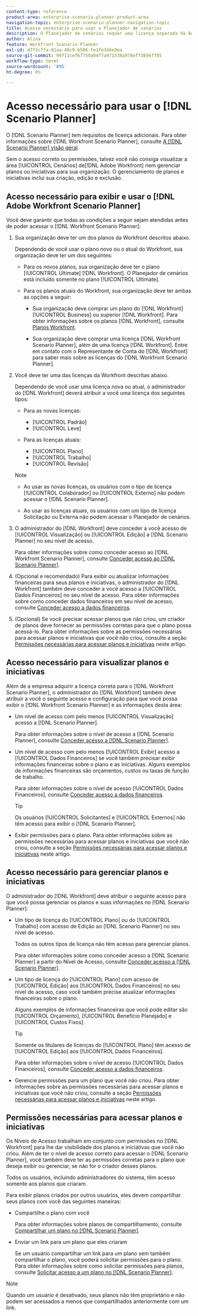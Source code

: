 ```yaml
---
content-type: reference
product-area: enterprise-scenario-planner-product-area
navigation-topic: enterprise-scenario-planner-navigation-topic
title: Acesso necessário para usar o Planejador de cenários
description: O Planejador de cenários requer uma licença separada da Adobe Workfront e acesso adicional.
author: Alina
feature: Workfront Scenario Planner
exl-id: d7f3c7fa-81aa-40c9-b506-fe1fe346e9ea
source-git-commit: 99711cef67750a04f7a971538a978eff3656ff85
workflow-type: tm+mt
source-wordcount: '895'
ht-degree: 0%

---
```


# Acesso necessário para usar o [!DNL Scenario Planner]

<!--Audited: 04/2024-->

O [!DNL Scenario Planner] tem requisitos de licença adicionais. Para obter informações sobre [!DNL Workfront Scenario Planner], consulte [A [!DNL Scenario Planner] visão geral](../scenario-planner/scenario-planner-overview.md).

<!--
might need to add information about the permissions to plans/ initiatives if those will be coming later?
-->

Sem o acesso correto ou permissões, talvez você não consiga visualizar a área [!UICONTROL Cenários] de[!DNL  Adobe Workfront] nem gerenciar planos ou iniciativas para sua organização. O gerenciamento de planos e iniciativas inclui sua criação, edição e exclusão.

## Acesso necessário para exibir e usar o [!DNL Adobe Workfront Scenario Planner]

Você deve garantir que todas as condições a seguir sejam atendidas antes de poder acessar o [!DNL Workfront Scenario Planner]:

1. Sua organização deve ter um dos planos da Workfront descritos abaixo.

   Dependendo de você usar o plano novo ou o atual do Workfront, sua organização deve ter um dos seguintes:

   * Para os novos planos, sua organização deve ter o plano [!UICONTROL Ultimate] [!DNL Workfront]. O Planejador de cenários está incluído somente no plano [!UICONTROL Ultimate].

   * Para os planos atuais do Workfront, sua organização deve ter ambas as opções a seguir:

      * Sua organização deve comprar um plano do [!DNL Workfront] [!UICONTROL Business] ou superior [!DNL Workfront]. Para obter informações sobre os planos [!DNL Workfront], consulte [Planos Workfront](https://workfront.com/plans).

      * Sua organização deve comprar uma licença [!DNL Workfront Scenario Planner], além de uma licença [!DNL Workfront]. Entre em contato com o Representante de Conta do [!DNL Workfront] para saber mais sobre as licenças do [!DNL Workfront Scenario Planner].

1. Você deve ter uma das licenças da Workfront descritas abaixo.

   Dependendo de você usar uma licença nova ou atual, o administrador do [!DNL Workfront] deverá atribuir a você uma licença dos seguintes tipos:

   * Para as novas licenças:
      * [!UICONTROL Padrão]
      * [!UICONTROL Leve]

   * Para as licenças atuais:

      * [!UICONTROL Plano]
      * [!UICONTROL Trabalho]
      * [!UICONTROL Revisão]

   >[!NOTE]
   > 
   >* Ao usar as novas licenças, os usuários com o tipo de licença [!UICONTROL Colaborador] ou [!UICONTROL Externo] não podem acessar o [!DNL Scenario Planner].
   >
   >* Ao usar as licenças atuais, os usuários com um tipo de licença Solicitação ou Externa não podem acessar o Planejador de cenários.

1. O administrador do [!DNL Workfront] deve conceder a você acesso de [!UICONTROL Visualização] ou [!UICONTROL Edição] a [!DNL Scenario Planner] no seu nível de acesso.

   Para obter informações sobre como conceder acesso ao [!DNL Workfront Scenario Planner], consulte [Conceder acesso ao [!DNL Scenario Planner]](../administration-and-setup/add-users/configure-and-grant-access/grant-access-sp.md).

1. (Opcional e recomendado) Para exibir ou atualizar informações financeiras para seus planos e iniciativas, o administrador do [!DNL Workfront] também deve conceder a você acesso a [!UICONTROL Dados Financeiros] no seu nível de acesso. Para obter informações sobre como conceder dados financeiros em seu nível de acesso, consulte [Conceder acesso a dados financeiros](../administration-and-setup/add-users/configure-and-grant-access/grant-access-financial.md).

1. (Opcional) Se você precisar acessar planos que não criou, um criador de planos deve fornecer as permissões corretas para que o plano possa acessá-lo. Para obter informações sobre as permissões necessárias para acessar planos e iniciativas que você não criou, consulte a seção [Permissões necessárias para acessar planos e iniciativas](#permissions-needed-to-access-plans-and-initiatives) neste artigo.

<!--this used to be true but not anymore:
  <li data-mc-conditions="QuicksilverOrClassic.Draft mode"> <p>(NOTE: this is no longer needed) </p> <p>Your Workfront administrator must assign you a layout template that includes the Scenarios area in the Main Menu. </p> <p>For information about customizing the Main Menu in a layout template, see <a href="../administration-and-setup/customize-workfront/use-layout-templates/customize-main-menu.md" class="MCXref xref" xrefformat="{para}">Customize the Main Menu using a layout template</a>. </p> <p>For information about assigning users to a Layout Template, see <a href="../administration-and-setup/customize-workfront/use-layout-templates/assign-users-to-layout-template.md" class="MCXref xref" xrefformat="{para}">Assign users to a layout template</a>.</p> </li>
  -->

## Acesso necessário para visualizar planos e iniciativas

Além de a empresa adquirir a licença correta para o [!DNL Workfront Scenario Planner], o administrador do [!DNL Workfront] também deve atribuir a você o seguinte acesso e configuração para que você possa exibir o [!DNL Workfront Scenario Planner] e as informações desta área:

* Um nível de acesso com pelo menos [!UICONTROL Visualização] acesso a [!DNL Scenario Planner].

  Para obter informações sobre o nível de acesso a [!DNL Scenario Planner], consulte [Conceder acesso a [!DNL Scenario Planner]](../administration-and-setup/add-users/configure-and-grant-access/grant-access-sp.md).

* Um nível de acesso com pelo menos [!UICONTROL Exibir] acesso a [!UICONTROL Dados Financeiros] se você também precisar exibir informações financeiras sobre o plano e as iniciativas. Alguns exemplos de informações financeiras são orçamentos, custos ou taxas de função de trabalho.

  Para obter informações sobre o nível de acesso [!UICONTROL Dados Financeiros], consulte [Conceder acesso a dados financeiros](../administration-and-setup/add-users/configure-and-grant-access/grant-access-financial.md).

  >[!TIP]
  >
  >Os usuários [!UICONTROL Solicitantes] e [!UICONTROL Externos] não têm acesso para exibir o [!DNL Scenario Planner].

* Exibir permissões para o plano. Para obter informações sobre as permissões necessárias para acessar planos e iniciativas que você não criou, consulte a seção [Permissões necessárias para acessar planos e iniciativas](#permissions-needed-to-access-plans-and-initiatives) neste artigo.

## Acesso necessário para gerenciar planos e iniciativas

O administrador do [!DNL Workfront] deve atribuir o seguinte acesso para que você possa gerenciar os planos e suas informações no [!DNL Scenario Planner]:

* Um tipo de licença do [!UICONTROL Plano] ou do [!UICONTROL Trabalho] com acesso de Edição ao [!DNL Scenario Planner] no seu nível de acesso.

  Todos os outros tipos de licença não têm acesso para gerenciar planos.

  Para obter informações sobre como conceder acesso a [!DNL Scenario Planner] a partir do Nível de Acesso, consulte [Conceder acesso a [!DNL Scenario Planner]](../administration-and-setup/add-users/configure-and-grant-access/grant-access-sp.md).

* Um tipo de licença do [!UICONTROL Plano] com acesso de [!UICONTROL Edição] aos [!UICONTROL Dados Financeiros] no seu nível de acesso, caso você também precise atualizar informações financeiras sobre o plano.

  Alguns exemplos de informações financeiras que você pode editar são [!UICONTROL Orçamento], [!UICONTROL Benefício Planejado] e [!UICONTROL Custos Fixos].

  >[!TIP]
  >
  >Somente os titulares de licenças do [!UICONTROL Plano] têm acesso de [!UICONTROL Edição] aos [!UICONTROL Dados Financeiros].

  Para obter informações sobre o nível de acesso [!UICONTROL Dados Financeiros], consulte [Conceder acesso a dados financeiros](../administration-and-setup/add-users/configure-and-grant-access/grant-access-financial.md).

* Gerencie permissões para um plano que você não criou. Para obter informações sobre as permissões necessárias para acessar planos e iniciativas que você não criou, consulte a seção [Permissões necessárias para acessar planos e iniciativas](#permissions-needed-to-access-plans-and-initiatives) neste artigo.

## Permissões necessárias para acessar planos e iniciativas

Os Níveis de Acesso trabalham em conjunto com permissões no [!DNL Workfront] para lhe dar visibilidade dos planos e iniciativas que você não criou. Além de ter o nível de acesso correto para acessar o [!DNL Scenario Planner], você também deve ter as permissões corretas para o plano que deseja exibir ou gerenciar, se não for o criador desses planos.

Todos os usuários, incluindo administradores do sistema, têm acesso somente aos planos que criaram.

Para exibir planos criados por outros usuários, eles devem compartilhar seus planos com você das seguintes maneiras:

* Compartilhe o plano com você

  Para obter informações sobre planos de compartilhamento, consulte [Compartilhar um plano no [!DNL Scenario Planner]](../scenario-planner/share-a-plan.md).

* Enviar um link para um plano que eles criaram

  Se um usuário compartilhar um link para um plano sem também compartilhar o plano, você poderá solicitar permissões para o plano. Para obter informações sobre como solicitar permissões para planos, consulte [Solicitar acesso a um plano no [!DNL Scenario Planner]](../scenario-planner/request-access-to-plan.md).

>[!NOTE]
>
>Quando um usuário é desativado, seus planos não têm proprietário e não podem ser acessados a menos que compartilhados anteriormente com um link.


